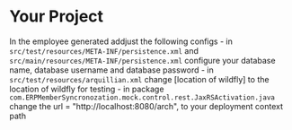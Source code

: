 # Your Project
 In the employee generated
  addjust the following configs
     - in `src/test/resources/META-INF/persistence.xml` and `src/main/resources/META-INF/persistence.xml`
          configure your database name, database username and database password
      - in `src/test/resources/arquillian.xml`  change [location of wildfly] to the location of wildfly for testing
      - in package `com.ERPMemberSyncronozation.mock.control.rest.JaxRSActivation.java` change the
         url = "http://localhost:8080/arch", to your deployment context path



